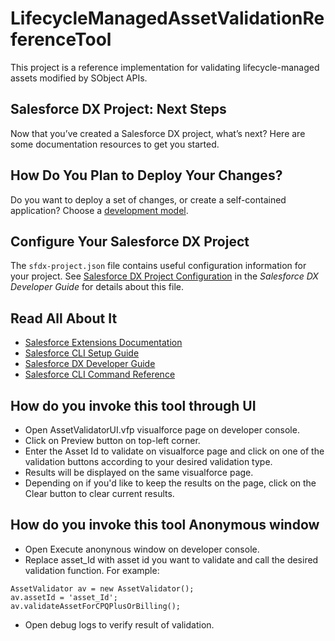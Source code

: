 # LifecycleManagedAssetValidationReferenceTool

This project is a reference implementation for validating lifecycle-managed assets modified by SObject APIs.
## Salesforce DX Project: Next Steps

Now that you’ve created a Salesforce DX project, what’s next? Here are some documentation resources to get you started.

## How Do You Plan to Deploy Your Changes?

Do you want to deploy a set of changes, or create a self-contained application? Choose a [development model](https://developer.salesforce.com/tools/vscode/en/user-guide/development-models).

## Configure Your Salesforce DX Project

The `sfdx-project.json` file contains useful configuration information for your project. See [Salesforce DX Project Configuration](https://developer.salesforce.com/docs/atlas.en-us.sfdx_dev.meta/sfdx_dev/sfdx_dev_ws_config.htm) in the _Salesforce DX Developer Guide_ for details about this file.

## Read All About It

- [Salesforce Extensions Documentation](https://developer.salesforce.com/tools/vscode/)
- [Salesforce CLI Setup Guide](https://developer.salesforce.com/docs/atlas.en-us.sfdx_setup.meta/sfdx_setup/sfdx_setup_intro.htm)
- [Salesforce DX Developer Guide](https://developer.salesforce.com/docs/atlas.en-us.sfdx_dev.meta/sfdx_dev/sfdx_dev_intro.htm)
- [Salesforce CLI Command Reference](https://developer.salesforce.com/docs/atlas.en-us.sfdx_cli_reference.meta/sfdx_cli_reference/cli_reference.htm)

## How do you invoke this tool through UI
- Open AssetValidatorUI.vfp visualforce page on developer console.
- Click on Preview button on top-left corner.
- Enter the Asset Id to validate on visualforce page and click on one of the validation buttons according to your desired validation type.
- Results will be displayed on the same visualforce page.
- Depending on if you'd like to keep the results on the page, click on the Clear button to clear current results.

## How do you invoke this tool Anonymous window
- Open Execute anonynous window on developer console.
- Replace asset_Id with asset id you want to validate and call the desired validation function. For example:

```
AssetValidator av = new AssetValidator();
av.assetId = 'asset_Id';
av.validateAssetForCPQPlusOrBilling();
```
- Open debug logs to verify result of validation.
